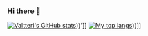 ### Hi there 👋

[![Valtteri's GitHub stats](https://github-readme-stats.vercel.app/api?username=valtteriviirret)](https://github.com/anuraghazra/github-readme-stats)))']]
[![My top langs](https://github-readme-stats.vercel.app/api/top-langs/?username=valtteriviirret&layout=compact)](https://github.com/anuraghazra/github-readme-stats)))]]
